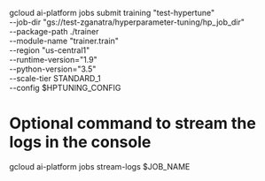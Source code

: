 gcloud ai-platform jobs submit training "test-hypertune" \
  --job-dir "gs://test-zganatra/hyperparameter-tuning/hp_job_dir" \
  --package-path ./trainer \
  --module-name "trainer.train" \
  --region "us-central1" \
  --runtime-version="1.9" \
  --python-version="3.5" \
  --scale-tier STANDARD_1 \
  --config $HPTUNING_CONFIG 

# Optional command to stream the logs in the console
gcloud ai-platform jobs stream-logs $JOB_NAME
